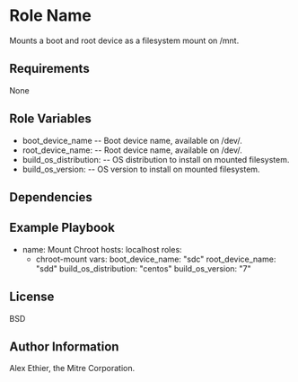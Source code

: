 Role Name
=========

Mounts a boot and root device as a filesystem mount on /mnt.

Requirements
------------

None

Role Variables
--------------

- boot_device_name -- Boot device name, available on /dev/.
- root_device_name: -- Root device name, available on /dev/.
- build_os_distribution: -- OS distribution to install on mounted filesystem.
- build_os_version: -- OS version to install on mounted filesystem.

Dependencies
------------

Example Playbook
----------------

- name: Mount Chroot
  hosts: localhost
  roles:
   - chroot-mount
  vars:
    boot_device_name: "sdc"
    root_device_name: "sdd"
    build_os_distribution: "centos"
    build_os_version: "7"

License
-------

BSD

Author Information
------------------

Alex Ethier, the Mitre Corporation.
